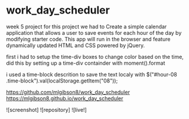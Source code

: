 # work_day_scheduler
week 5 project
 for this project we had to Create a simple calendar application that allows a user to save events for each hour of the day by modifying starter code. This app will run in the browser and feature dynamically updated HTML and CSS powered by jQuery.

 first i had to setup the time-div boxes to change color based on the time, did this by setting up  a time-div containder with moment().format 

 i used a time-block descrition to save the text localy with 
 $("#hour-08 .time-block").val(localStorage.getItem("08"));


 https://github.com/mlgibson8/work_day_scheduler
https://mlgibson8.github.io/work_day_scheduler


![screenshot]
![repository]
![live!]